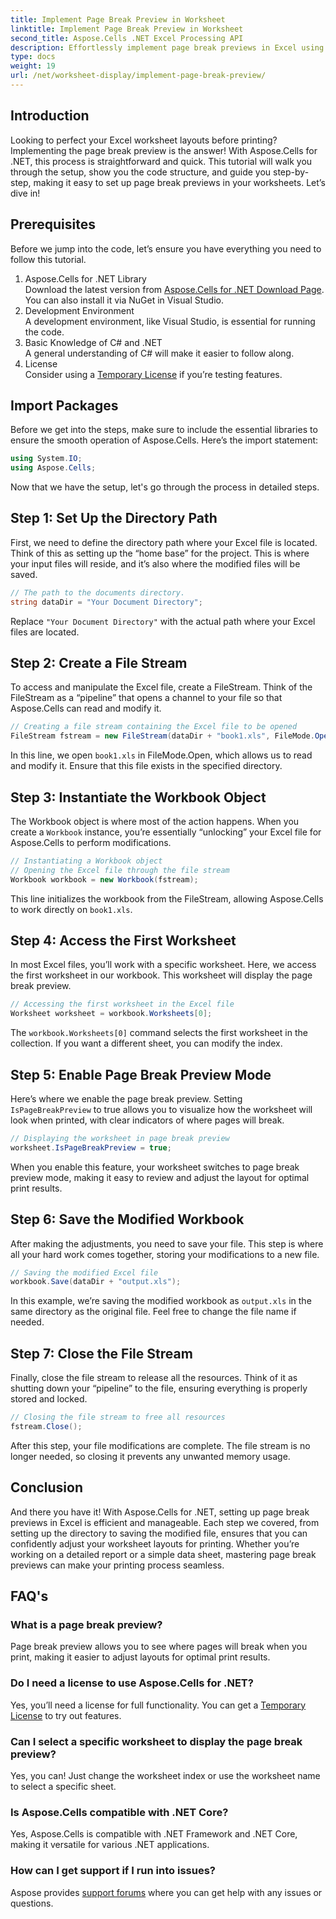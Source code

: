 ```yaml
---
title: Implement Page Break Preview in Worksheet
linktitle: Implement Page Break Preview in Worksheet
second_title: Aspose.Cells .NET Excel Processing API
description: Effortlessly implement page break previews in Excel using Aspose.Cells for .NET. This tutorial guides you step-by-step for optimal printing layout.
type: docs
weight: 19
url: /net/worksheet-display/implement-page-break-preview/
---
```

## Introduction
Looking to perfect your Excel worksheet layouts before printing? Implementing the page break preview is the answer! With Aspose.Cells for .NET, this process is straightforward and quick. This tutorial will walk you through the setup, show you the code structure, and guide you step-by-step, making it easy to set up page break previews in your worksheets. Let’s dive in!
## Prerequisites
Before we jump into the code, let’s ensure you have everything you need to follow this tutorial.
1. Aspose.Cells for .NET Library  
   Download the latest version from [Aspose.Cells for .NET Download Page](https://releases.aspose.com/cells/net/). You can also install it via NuGet in Visual Studio.
2. Development Environment  
   A development environment, like Visual Studio, is essential for running the code.
3. Basic Knowledge of C# and .NET  
   A general understanding of C# will make it easier to follow along.
4. License  
   Consider using a [Temporary License](https://purchase.aspose.com/temporary-license/) if you’re testing features.
## Import Packages
Before we get into the steps, make sure to include the essential libraries to ensure the smooth operation of Aspose.Cells. Here’s the import statement:
```csharp
using System.IO;
using Aspose.Cells;
```
Now that we have the setup, let's go through the process in detailed steps.
## Step 1: Set Up the Directory Path
First, we need to define the directory path where your Excel file is located. Think of this as setting up the “home base” for the project. This is where your input files will reside, and it’s also where the modified files will be saved.
```csharp
// The path to the documents directory.
string dataDir = "Your Document Directory";
```
Replace `"Your Document Directory"` with the actual path where your Excel files are located.
## Step 2: Create a File Stream
To access and manipulate the Excel file, create a FileStream. Think of the FileStream as a “pipeline” that opens a channel to your file so that Aspose.Cells can read and modify it.
```csharp
// Creating a file stream containing the Excel file to be opened
FileStream fstream = new FileStream(dataDir + "book1.xls", FileMode.Open);
```
In this line, we open `book1.xls` in FileMode.Open, which allows us to read and modify it. Ensure that this file exists in the specified directory.
## Step 3: Instantiate the Workbook Object
The Workbook object is where most of the action happens. When you create a `Workbook` instance, you’re essentially “unlocking” your Excel file for Aspose.Cells to perform modifications.
```csharp
// Instantiating a Workbook object
// Opening the Excel file through the file stream
Workbook workbook = new Workbook(fstream);
```
This line initializes the workbook from the FileStream, allowing Aspose.Cells to work directly on `book1.xls`.
## Step 4: Access the First Worksheet
In most Excel files, you’ll work with a specific worksheet. Here, we access the first worksheet in our workbook. This worksheet will display the page break preview.
```csharp
// Accessing the first worksheet in the Excel file
Worksheet worksheet = workbook.Worksheets[0];
```
The `workbook.Worksheets[0]` command selects the first worksheet in the collection. If you want a different sheet, you can modify the index.
## Step 5: Enable Page Break Preview Mode
Here’s where we enable the page break preview. Setting `IsPageBreakPreview` to true allows you to visualize how the worksheet will look when printed, with clear indicators of where pages will break.
```csharp
// Displaying the worksheet in page break preview
worksheet.IsPageBreakPreview = true;
```
When you enable this feature, your worksheet switches to page break preview mode, making it easy to review and adjust the layout for optimal print results.
## Step 6: Save the Modified Workbook
After making the adjustments, you need to save your file. This step is where all your hard work comes together, storing your modifications to a new file.
```csharp
// Saving the modified Excel file
workbook.Save(dataDir + "output.xls");
```
In this example, we’re saving the modified workbook as `output.xls` in the same directory as the original file. Feel free to change the file name if needed.
## Step 7: Close the File Stream
Finally, close the file stream to release all the resources. Think of it as shutting down your “pipeline” to the file, ensuring everything is properly stored and locked.
```csharp
// Closing the file stream to free all resources
fstream.Close();
```
After this step, your file modifications are complete. The file stream is no longer needed, so closing it prevents any unwanted memory usage.
## Conclusion
And there you have it! With Aspose.Cells for .NET, setting up page break previews in Excel is efficient and manageable. Each step we covered, from setting up the directory to saving the modified file, ensures that you can confidently adjust your worksheet layouts for printing. Whether you’re working on a detailed report or a simple data sheet, mastering page break previews can make your printing process seamless.
## FAQ's
### What is a page break preview?  
Page break preview allows you to see where pages will break when you print, making it easier to adjust layouts for optimal print results.
### Do I need a license to use Aspose.Cells for .NET?  
Yes, you’ll need a license for full functionality. You can get a [Temporary License](https://purchase.aspose.com/temporary-license/) to try out features.
### Can I select a specific worksheet to display the page break preview?  
Yes, you can! Just change the worksheet index or use the worksheet name to select a specific sheet.
### Is Aspose.Cells compatible with .NET Core?  
Yes, Aspose.Cells is compatible with .NET Framework and .NET Core, making it versatile for various .NET applications.
### How can I get support if I run into issues?  
Aspose provides [support forums](https://forum.aspose.com/c/cells/9) where you can get help with any issues or questions.
